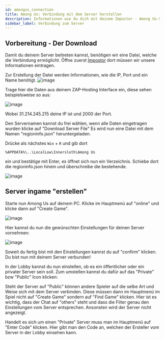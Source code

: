 ```yaml
---
id: amongus_connection
title: Among Us: Verbindung mit dem Server herstellen
description: Informationen wie du dich mit deinem Impostor - Among Us-Server verbinden kannst - ZAP-Hosting.com Dokumentationen
sidebar_label: Verbindung zum Server
---
```


## Vorbereitung - Der Download

Damit du deinem Server beitreten kannst, benötigen wir eine Datei, welche die Verbindung ermöglicht.
Öffne zuerst [Impostor](https://impostor.github.io/Impostor/) dort müssen wir unsere Informationen eintragen.

Zur Erstellung der Datei werden Informationen, wie die IP, Port und ein Name benötigt.
![image](https://user-images.githubusercontent.com/26007280/189938393-75e58963-cba4-47dc-93af-6ed1b49be876.png)

Trage hier die Daten aus deinem ZAP-Hosting Interface ein, diese sehen beispielsweise so aus:

![image](https://user-images.githubusercontent.com/26007280/189938425-0e5f2c8e-4344-4738-80a6-c6d8e60bcf5c.png)

Wobei 31.214.245.215 deine IP ist und 2000 der Port.

Den Servernamen kannst du frei wählen, wenn alle Daten eingetragen wurden klicke auf "Download Server File"
Es wird nun eine Datei mit dem Namen "regioninfo.json" heruntergeladen.

Drücke als nächstes `Win` + `R` und gib dort 

```
%APPDATA%\..\LocalLow\Innersloth\Among Us
```

ein und bestätige mit Enter, es öffnet sich nun ein Verzeichnis. Schiebe dort die regioninfo.json hinein und überschreibe die bestehende.

![image](https://user-images.githubusercontent.com/26007280/189938494-17ff69e4-3c86-408f-9e3d-bc13f0342584.png)

## Server ingame "erstellen"

Starte nun Among Us auf deinem PC.
Klicke im Hauptmenü auf "online" und klicke dann auf "Create Game".

![image](https://user-images.githubusercontent.com/26007280/189938522-e8778369-c863-4511-9d63-3966ddfc855d.png)

Hier kannst du nun die gewünschten Einstellungen für deinen Server vornehmen:

![image](https://user-images.githubusercontent.com/26007280/189938542-0712b682-e58f-4955-b185-69e5e12b5613.png)

Soweit du fertig bist mit den Einstellungen kannst du auf "confirm" klicken.
Du bist nun mit deinem Server verbunden!

In der Lobby kannst du nun einstellen, ob es ein öffentlicher oder ein privater Server sein soll.
Zum umstellen kannst du dafür auf das "Private" bzw "Public" Icon klicken:

Steht der Server auf "Public" können andere Spieler auf die selbe Art und Weise sich mit dem Server verbinden.
Diese müssen dann im Hauptmenü im Spiel nicht auf "Create Game" sondern auf "Find Game" klicken.
Hier ist es wichtig, dass der Chat auf "others" steht und dass die Filter genau den Einstellungen vom Server entsprechen.
Ansonsten wird der Server nicht angezeigt.

Handelt es sich um einen "Private" Server muss man im Hauptmenü auf "Enter Code" klicken.
Hier gibt man den Code an, welchen der Ersteller vom Server in der Lobby einsehen kann.
